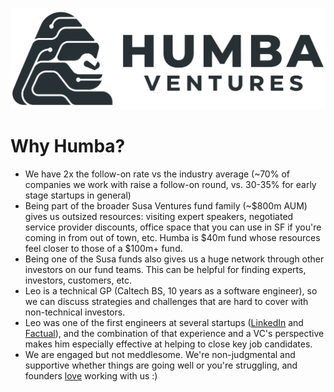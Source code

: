 <a href="#top"></a>

<link rel="stylesheet" href="../style.css">

[![Logo](../humba_logo.png)](https://humbaventures.com/)

# Why Humba?

* We have 2x the follow-on rate vs the industry average (~70% of companies we work with raise a follow-on round, vs. 30-35% for early stage startups in general)
* Being part of the broader Susa Ventures fund family (~$800m AUM) gives us outsized resources: visiting expert speakers, negotiated service provider discounts, office space that you can use in SF if you're coming in from out of town, etc. Humba is $40m fund whose resources feel closer to those of a $100m+ fund.
* Being one of the Susa funds also gives us a huge network through other investors on our fund teams. This can be helpful for finding experts, investors, customers, etc.
* Leo is a technical GP (Caltech BS, 10 years as a software engineer), so we can discuss strategies and challenges that are hard to cover with non-technical investors.
* Leo was one of the first engineers at several startups ([LinkedIn](https://www.linkedin.com/) and [Factual](https://www.crunchbase.com/organization/factual)), and the combination of that experience and a VC's perspective makes him especially effective at helping to close key job candidates.
* We are engaged but not meddlesome. We're non-judgmental and supportive whether things are going well or you're struggling, and founders [love](https://www.vcguide.co/search?query=polovets) working with us :)
